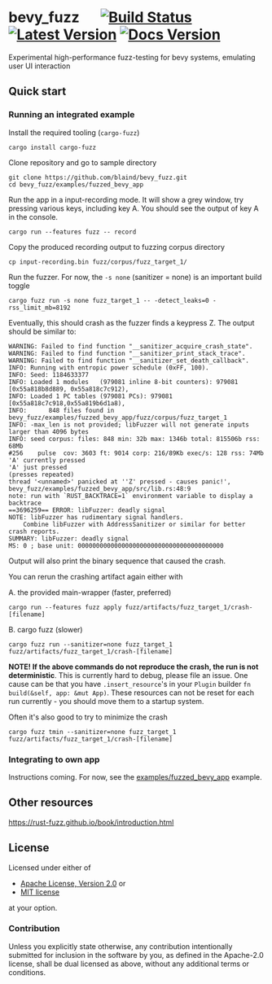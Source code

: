 # bevy_fuzz &emsp; [![Build Status]][actions] [![Latest Version]][crates.io] [![Docs Version]][docs]

[build status]: https://img.shields.io/github/workflow/status/blaind/bevy_fuzz/test
[actions]: https://github.com/blaind/bevy_fuzz/actions?query=branch%3Amain
[latest version]: https://img.shields.io/crates/v/bevy_fuzz.svg
[crates.io]: https://crates.io/crates/bevy_fuzz
[docs version]: https://docs.rs/bevy_fuzz/badge.svg
[docs]: https://docs.rs/bevy_fuzz

Experimental high-performance fuzz-testing for bevy systems, emulating user UI interaction

## Quick start

### Running an integrated example

Install the required tooling (`cargo-fuzz`)

    cargo install cargo-fuzz

Clone repository and go to sample directory

    git clone https://github.com/blaind/bevy_fuzz.git
    cd bevy_fuzz/examples/fuzzed_bevy_app

Run the app in a input-recording mode. It will show a grey window, try pressing various keys,
including key A. You should see the output of key A in the console.

    cargo run --features fuzz -- record

Copy the produced recording output to fuzzing corpus directory

    cp input-recording.bin fuzz/corpus/fuzz_target_1/

Run the fuzzer. For now, the `-s none` (sanitizer = none) is an important build toggle

    cargo fuzz run -s none fuzz_target_1 -- -detect_leaks=0 -rss_limit_mb=8192

Eventually, this should crash as the fuzzer finds a keypress Z. The output should be similar to:

    WARNING: Failed to find function "__sanitizer_acquire_crash_state".
    WARNING: Failed to find function "__sanitizer_print_stack_trace".
    WARNING: Failed to find function "__sanitizer_set_death_callback".
    INFO: Running with entropic power schedule (0xFF, 100).
    INFO: Seed: 1184633377
    INFO: Loaded 1 modules   (979081 inline 8-bit counters): 979081 [0x55a818b8d889, 0x55a818c7c912),
    INFO: Loaded 1 PC tables (979081 PCs): 979081 [0x55a818c7c918,0x55a819b6d1a8),
    INFO:      848 files found in bevy_fuzz/examples/fuzzed_bevy_app/fuzz/corpus/fuzz_target_1
    INFO: -max_len is not provided; libFuzzer will not generate inputs larger than 4096 bytes
    INFO: seed corpus: files: 848 min: 32b max: 1346b total: 815506b rss: 68Mb
    #256	pulse  cov: 3603 ft: 9014 corp: 216/89Kb exec/s: 128 rss: 74Mb
    'A' currently pressed
    'A' just pressed
    (presses repeated)
    thread '<unnamed>' panicked at ''Z' pressed - causes panic!', bevy_fuzz/examples/fuzzed_bevy_app/src/lib.rs:48:9
    note: run with `RUST_BACKTRACE=1` environment variable to display a backtrace
    ==3696259== ERROR: libFuzzer: deadly signal
    NOTE: libFuzzer has rudimentary signal handlers.
        Combine libFuzzer with AddressSanitizer or similar for better crash reports.
    SUMMARY: libFuzzer: deadly signal
    MS: 0 ; base unit: 0000000000000000000000000000000000000000

Output will also print the binary sequence that caused the crash.

You can rerun the crashing artifact again either with

A. the provided main-wrapper (faster, preferred)

    cargo run --features fuzz apply fuzz/artifacts/fuzz_target_1/crash-[filename]

B. cargo fuzz (slower)

    cargo fuzz run --sanitizer=none fuzz_target_1 fuzz/artifacts/fuzz_target_1/crash-[filename]

**NOTE! If the above commands do not reproduce the crash, the run is not deterministic**. This is
currently hard to debug, please file an issue. One cause can be that you have `.insert_resource`'s
in your `Plugin` builder `fn build(&self, app: &mut App)`. These resources can not be reset
for each run currently - you should move them to a startup system.

Often it's also good to try to minimize the crash

    cargo fuzz tmin --sanitizer=none fuzz_target_1 fuzz/artifacts/fuzz_target_1/crash-[filename]

### Integrating to own app

Instructions coming. For now, see the [examples/fuzzed_bevy_app](examples/fuzzed_bevy_app) example.

## Other resources

https://rust-fuzz.github.io/book/introduction.html

## License

Licensed under either of

- <a href="LICENSE-APACHE">Apache License, Version 2.0</a> or
- <a href="LICENSE-MIT">MIT license</a>

at your option.

### Contribution

Unless you explicitly state otherwise, any contribution intentionally submitted
for inclusion in the software by you, as defined in the Apache-2.0 license, shall be dual licensed as above, without any additional terms or conditions.
